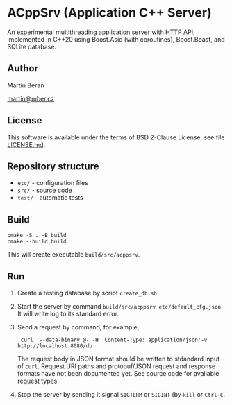 # ACppSrv (Application C++ Server)

An experimental multithreading application server with HTTP API, implemented in
C++20 using Boost.Asio (with coroutines), Boost.Beast, and SQLite database.

## Author

Martin Beran

<martin@mber.cz>

## License

This software is available under the terms of BSD 2-Clause License, see
file [LICENSE.md](LICENSE.html).

## Repository structure

- `etc/` - configuration files
- `src/` - source code
- `test/` - automatic tests

## Build

    cmake -S . -B build
    cmake --build build

This will create executable `build/src/acppsrv`.

## Run

1. Create a testing database by script `create_db.sh`.
1. Start the server by command `build/src/acppsrv etc/default_cfg.json`. It
   will write log to its standard error.

1. Send a request by command, for example,

        curl  --data-binary @- -H 'Content-Type: application/json'-v http://localhost:8080/db

    The request body in JSON format should be written to stdandard input of
    `curl`. Request URI paths and protobuf/JSON request and response formats
    have not been documented yet. See source code for available request types.

1. Stop the server by sending it signal `SIGTERM` or `SIGINT` (by `kill` or
   `Ctrl-C`.
